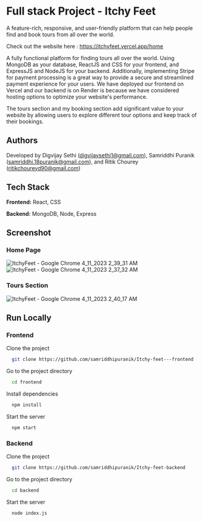 # Full stack Project - Itchy Feet

A feature-rich, responsive, and user-friendly platform that can help people find and book tours from all over the world.

Check out the website here : https://itchyfeet.vercel.app/home

A fully functional platform for finding tours all over the world. Using MongoDB as your database, ReactJS and CSS for your frontend, and ExpressJS and NodeJS for your backend.
Additionally, implementing Stripe for payment processing is a great way to provide a secure and streamlined payment experience for your users. 
We have deployed our frontend on Vercel and our backend is on Render is because we have considered hosting options to optimize your website's performance.

The tours section and my booking section add significant value to your website by allowing users to explore different tour options and keep track of their bookings.
## Authors

Developed by 
Digvijay Sethi (digvijaysethi1@gmail.com), 
Samriddhi Puranik (samriddhi.18puranik@gmail.com), 
and Ritik Chourey (ritikchoureyd90@gmail.com)


## Tech Stack

**Frontend:** React, CSS

**Backend:** MongoDB, Node, Express

## Screenshot 

### Home Page 

![ItchyFeet - Google Chrome 4_11_2023 2_39_31 AM](https://user-images.githubusercontent.com/69351209/230999417-f98d1dca-3643-4826-b6c3-9cda4d23bb20.png)
![ItchyFeet - Google Chrome 4_11_2023 2_37_32 AM](https://user-images.githubusercontent.com/69351209/230999316-c550025c-b685-4c57-b2b9-75cf8afb0913.png)

### Tours Section

![ItchyFeet - Google Chrome 4_11_2023 2_40_17 AM](https://user-images.githubusercontent.com/69351209/230999581-bad1cbc1-784f-46d0-afe5-55053946ef81.png)

## Run Locally

### Frontend

Clone the project

```bash
  git clone https://github.com/samriddhipuranik/Itchy-feet---frontend
```

Go to the project directory

```bash
  cd frontend
```

Install dependencies

```bash
  npm install
```

Start the server

```bash
  npm start
```

### Backend

Clone the project

```bash
  git clone https://github.com/samriddhipuranik/Itchy-feet-backend
```

Go to the project directory

```bash
  cd backend
```

Start the server

```bash
  node index.js


